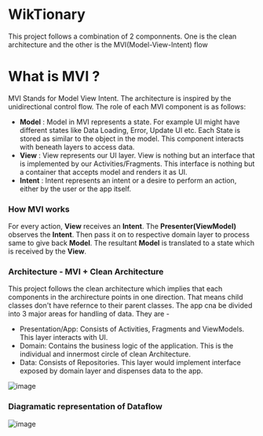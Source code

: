 # WikTionary

This project follows a combination of 2 componnents. One is the clean architecture and the other is the MVI(Model-View-Intent) flow


# What is MVI ?
MVI Stands for Model View Intent. The architecture is inspired by the unidirectional control flow.
The role of each MVI component is as follows:
* **Model** : Model in MVI represents a state. For example UI might have different states like Data Loading, Error, Update UI etc. Each State is stored as similar to the object in the model. This component interacts with beneath layers to access data.
* **View** : View represents our UI layer. View is nothing but an interface that is implemented by our Activities/Fragments. This interface is nothing but a container that accepts model and renders it as UI.
* **Intent** : Intent represents an intent or a desire to perform an action, either by the user or the app itself. 


### How MVI works
For every action, **View** receives an **Intent**. The **Presenter(ViewModel)** observes the **Intent**. Then pass it on to respective domain layer to process same to give back **Model**. The resultant **Model** is translated to a state which is received by the **View**. 


### Architecture - MVI + Clean Architecture
This project follows the clean architecture which implies that each components in the archirecture points in one direction. That means child classes don't have refernce to their parent classes. The app cna be divided into 3 major areas for handling of data. They are - 

- Presentation/App: Consists of Activities, Fragments and ViewModels. This layer interacts with UI. 
- Domain: Contains the business logic of the application. This is the individual and innermost circle of clean Architecture.
- Data: Consists of Repositories. This layer would implement interface exposed by domain layer and dispenses data to the app.

![image](https://user-images.githubusercontent.com/58071934/215340081-9baa2020-e64d-42e2-84d4-c8fa42e81a20.png)



### Diagramatic representation of Dataflow

![image](https://user-images.githubusercontent.com/58071934/216809090-696def3a-4ea5-4b3b-8901-fbe3cf8b98c5.png)

